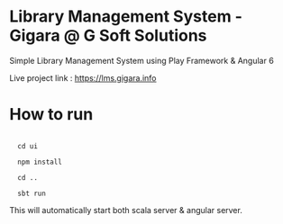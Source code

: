 # Library Management System - Gigara @ G Soft Solutions
Simple Library Management System using Play Framework &amp; Angular 6

Live project link : https://lms.gigara.info

# How to run
<code> 
  cd ui
</code>
<code>
  npm install
</code>
<code>
  cd ..
</code>
<code>
  sbt run
</code>

This will automatically start both scala server & angular server.
